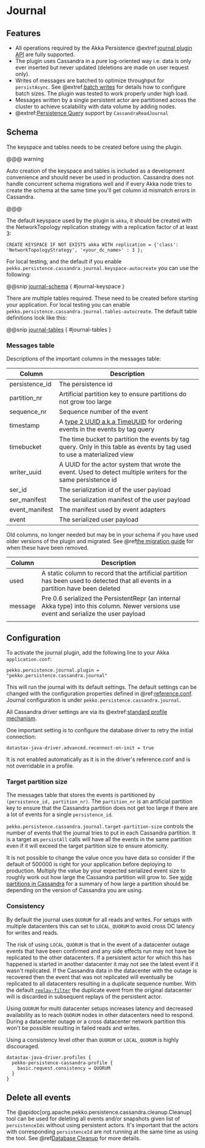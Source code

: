 # Journal

## Features

- All operations required by the Akka Persistence @extref:[journal plugin API](akka:persistence-journals.html#journal-plugin-api) are fully supported.
- The plugin uses Cassandra in a pure log-oriented way i.e. data is only ever inserted but never updated (deletions are made on user request only).
- Writes of messages are batched to optimize throughput for `persistAsync`. See @extref:[batch writes](akka:persistence.html#batch-writes) for details how to configure batch sizes. The plugin was tested to work properly under high load.
- Messages written by a single persistent actor are partitioned across the cluster to achieve scalability with data volume by adding nodes.
- @extref:[Persistence Query](akka:persistence-query.html) support by `CassandraReadJournal`

## Schema 

The keyspace and tables needs to be created before using the plugin. 
  
@@@ warning

Auto creation of the keyspace and tables
is included as a development convenience and should never be used in production. Cassandra does not handle
concurrent schema migrations well and if every Akka node tries to create the schema at the same time you'll
get column id mismatch errors in Cassandra.

@@@

The default keyspace used by the plugin is `akka`, it should be created with the
NetworkTopology replication strategy with a replication factor of at least 3:

```
CREATE KEYSPACE IF NOT EXISTS akka WITH replication = {'class': 'NetworkTopologyStrategy', '<your_dc_name>' : 3 }; 
```

For local testing, and the default if you enable `pekko.persistence.cassandra.journal.keyspace-autocreate` you can use the following:

@@snip [journal-schema](/target/journal-keyspace.txt) { #journal-keyspace } 

There are multiple tables required. These need to be created before starting your application.
For local testing you can enable `pekko.persistence.cassandra.journal.tables-autocreate`. The default table definitions look like this:

@@snip [journal-tables](/target/journal-tables.txt) { #journal-tables } 

### Messages table

Descriptions of the important columns in the messages table:

| Column            | Description                                                                                                                                |
|-------------------|--------------------------------------------------------------------------------------------------------------------------------------------|
| persistence_id    | The persistence id                                                                                                                         |
| partition_nr      | Artificial partition key to ensure partitions do not grow too large                                                                        |
| sequence_nr       | Sequence number of the event                                                                                                               |
| timestamp         | A [type 2 UUID a.k.a TimeUUID](https://en.wikipedia.org/wiki/Universally_unique_identifier) for ordering events in the events by tag query |
| timebucket        | The time bucket to partition the events by tag query. Only in this table as events by tag used to use a materialized view                  |
| writer_uuid       | A UUID for the actor system that wrote the event. Used to detect multiple writers for the same persistence id                              |
| ser_id            | The serialization id of the user payload                                                                                                   |
| ser_manifest      | The serialization manifest of the user payload                                                                                             |
| event_manifest    | The manifest used by event adapters                                                                                                        |
| event             | The serialized user payload                                                                                                                |

Old columns, no longer needed but may be in your schema if you have used older versions of the plugin and migrated. See
@ref[the  migration guide](./migrations.md) for when these have been removed.

| Column  | Description                                                                                                                             |
|---------|-----------------------------------------------------------------------------------------------------------------------------------------|
| used    | A static column to record that the artificial partition has been used to detected that all events in a partition have been deleted      |
| message | Pre 0.6 serialized the PersistentRepr (an internal Akka type) into this column. Newer versions use event and serialize the user payload |
|         |                                                                                                                                         |

## Configuration

To activate the journal plugin, add the following line to your Akka `application.conf`:

    pekko.persistence.journal.plugin = "pekko.persistence.cassandra.journal"

This will run the journal with its default settings. The default settings can be changed with the configuration properties defined in
@ref:[reference.conf](configuration.md#default-configuration). Journal configuration is under `pekko.persistence.cassandra.journal`.

All Cassandra driver settings are via its @extref:[standard profile mechanism](java-driver:manual/core/configuration/).

One important setting is to configure the database driver to retry the initial connection:

`datastax-java-driver.advanced.reconnect-on-init = true`

It is not enabled automatically as it is in the driver's reference.conf and is not overridable in a profile.

### Target partition size

The messages table that stores the events is partitioned by `(persistence_id, partition_nr)`. The `partition_nr` is an
artificial partition key to ensure that the Cassandra partition does not get too large if there are a lot of events for
a single `persistence_id`.

`pekko.persistence.cassandra.journal.target-partition-size` controls the number of events that the journal tries to put
in each Cassandra partition. It is a target as `persistAll` calls will have all the events in the same partition
even if it will exceed the target partition size to ensure atomicity.

It is not possible to change the value once you have data so consider if the default of 500000 is right for your
application before deploying to production. Multiply the value by your expected serialized event size to roughly work
out how large the Cassandra partition will grow to. See [wide partitions in
Cassandra](https://thelastpickle.com/blog/2019/01/11/wide-partitions-cassandra-3-11.html) for a summary of how large a
partition should be depending on the version of Cassandra you are using. 

### Consistency

By default the journal uses `QUORUM` for all reads and writes.
For setups with multiple datacenters this can set to `LOCAL_QUORUM` to
avoid cross DC latency for writes and reads.

The risk of using `LOCAL_QUORUM` is that in the event of a datacenter outage events that have been confirmed
and any side effects run may not have be replicated to the other datacenters.
If a persistent actor for which this has happened is started in another datacenter it may not see the latest event
if it wasn't replicated.
If the Cassandra data in the datacenter with the outage is recovered then the event that was not replicated will 
eventually be replicated to all datacenters resulting in a duplicate sequence number.
With the default [`replay-filter`](https://doc.akka.io/docs/akka/current/typed/persistence.html#replay-filter) the
duplicate event from the original datacenter will is discarded in subsequent replays of the persistent actor.

Using `QUORUM` for multi datacenter setups increases latency and decreased availability as to reach `QUORUM` nodes in
other datacenters need to respond. During a datacenter outage or a cross datacenter network partition this won't be
possible resulting in failed reads and writes.

Using a consistency level other than `QUORUM` or `LOCAL_QUORUM` is highly discouraged.

```
datastax-java-driver.profiles {
  pekko-persistence-cassandra-profile {
    basic.request.consistency = QUORUM
  }
}
```

## Delete all events

The @apidoc[org.apache.pekko.persistence.cassandra.cleanup.Cleanup] tool can be used for deleting all events and/or snapshots
given list of `persistenceIds` without using persistent actors. It's important that the actors with corresponding
`persistenceId` are not running at the same time as using the tool. See @ref[Database Cleanup](./cleanup.md) for more details.
